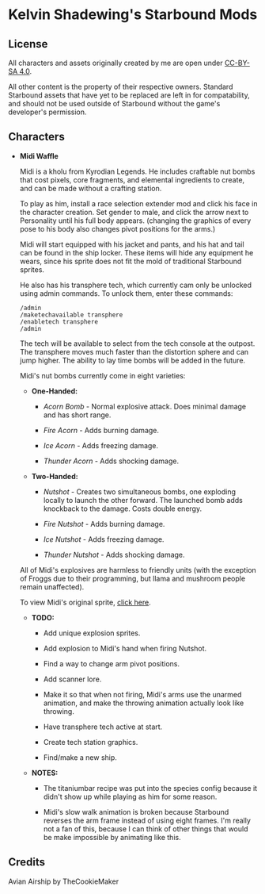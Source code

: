# Kelvin Shadewing's Starbound Mods

## License

All characters and assets originally created by me are open under [CC-BY-SA 4.0](https://creativecommons.org/licenses/by-sa/4.0/).

All other content is the property of their respective owners. Standard Starbound assets that have yet to be replaced are left in for compatability, and should not be used outside of Starbound without the game's developer's permission.

## Characters

* __**Midi Waffle**__

  Midi is a kholu from Kyrodian Legends. He includes craftable nut bombs that cost pixels, core fragments, and elemental ingredients to create, and can be made without a crafting station.

  To play as him, install a race selection extender mod and click his face in the character creation. Set gender to male, and click the arrow next to Personality until his full body appears. (changing the graphics of every pose to his body also changes pivot positions for the arms.)

  Midi will start equipped with his jacket and pants, and his hat and tail can be found in the ship locker. These items will hide any equipment he wears, since his sprite does not fit the mold of traditional Starbound sprites.

  He also has his transphere tech, which currently cam only be unlocked using admin commands. To unlock them, enter these commands:

  ```
  /admin
  /maketechavailable transphere
  /enabletech transphere
  /admin
  ```

  The tech will be available to select from the tech console at the outpost. The transphere moves much faster than the distortion sphere and can jump higher. The ability to lay time bombs will be added in the future.

  Midi's nut bombs currently come in eight varieties:

  * **One-Handed:**

    * *Acorn Bomb* - Normal explosive attack. Does minimal damage and has short range.

    * *Fire Acorn* - Adds burning damage.

    * *Ice Acorn* - Adds freezing damage.

    * *Thunder Acorn* - Adds shocking damage.

  * **Two-Handed:**

    * *Nutshot* - Creates two simultaneous bombs, one exploding locally to launch the other forward. The launched bomb adds knockback to the damage. Costs double energy.

    * *Fire Nutshot* - Adds burning damage.

    * *Ice Nutshot* - Adds freezing damage.

    * *Thunder Nutshot* - Adds shocking damage.

  All of Midi's explosives are harmless to friendly units (with the exception of Froggs due to their programming, but llama and mushroom people remain unaffected).

  To view Midi's original sprite, [click here](http://kelvinshadewing.net/art/pixel/midi).

  * **TODO:**

    * Add unique explosion sprites.

    * Add explosion to Midi's hand when firing Nutshot.

    * Find a way to change arm pivot positions.

    * Add scanner lore.

    * Make it so that when not firing, Midi's arms use the unarmed animation, and make the throwing animation actually look like throwing.

    * Have transphere tech active at start.

    * Create tech station graphics.

    * Find/make a new ship.

  * **NOTES:**

    * The titaniumbar recipe was put into the species config because it didn't show up while playing as him for some reason.

    * Midi's slow walk animation is broken because Starbound reverses the arm frame instead of using eight frames. I'm really not a fan of this, because I can think of other things that would be make impossible by animating like this.

## Credits

  Avian Airship by TheCookieMaker
